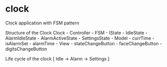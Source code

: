 # clock
Clock application with FSM pattern

Structure of the Clock
Clock
    - Controller
        - FSM
            - IState
            - IdleState
            - AlarmIdleState
            - AlarmActiveState
            - SettingsState
    - Model
        - currTime
        - isAlarmSet
        - alarmTime
    - View
        - stateChangeButton
        - faceChangeButton
        - digitsChangeButton

Life cycle of the clock
[ Idle -> Alarm -> Settings ]
